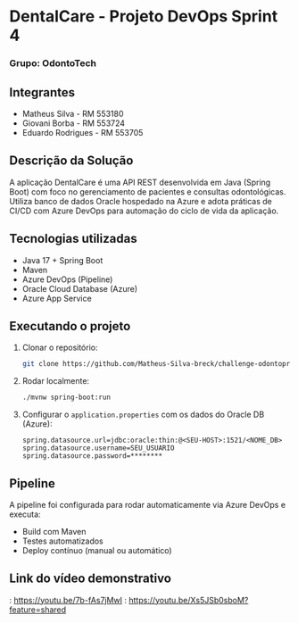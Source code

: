 # DentalCare - Projeto DevOps Sprint 4
### Grupo: OdontoTech

## Integrantes
- Matheus Silva - RM 553180  
- Giovani Borba - RM 553724  
- Eduardo Rodrigues - RM 553705  

## Descrição da Solução
A aplicação DentalCare é uma API REST desenvolvida em Java (Spring Boot) com foco no gerenciamento de pacientes e consultas odontológicas. Utiliza banco de dados Oracle hospedado na Azure e adota práticas de CI/CD com Azure DevOps para automação do ciclo de vida da aplicação.

## Tecnologias utilizadas
- Java 17 + Spring Boot
- Maven
- Azure DevOps (Pipeline)
- Oracle Cloud Database (Azure)
- Azure App Service

## Executando o projeto
1. Clonar o repositório:
   ```bash
   git clone https://github.com/Matheus-Silva-breck/challenge-odontoprev-devops
   ```

2. Rodar localmente:
   ```bash
   ./mvnw spring-boot:run
   ```

3. Configurar o `application.properties` com os dados do Oracle DB (Azure):
   ```properties
   spring.datasource.url=jdbc:oracle:thin:@<SEU-HOST>:1521/<NOME_DB>
   spring.datasource.username=SEU_USUARIO
   spring.datasource.password=********
   ```

## Pipeline
A pipeline foi configurada para rodar automaticamente via Azure DevOps e executa:
- Build com Maven
- Testes automatizados
- Deploy contínuo (manual ou automático)

## Link do vídeo demonstrativo
: https://youtu.be/7b-fAs7jMwI
: https://youtu.be/Xs5JSb0sboM?feature=shared
